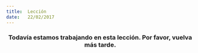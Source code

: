 ```yaml
---
title:  Lección
date:   22/02/2017
---
```


### <center>Todavía estamos trabajando en esta lección. Por favor, vuelva más tarde.</center>
